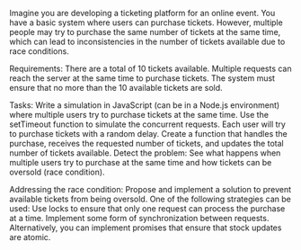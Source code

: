 Imagine you are developing a ticketing platform for an online event. You have a basic system where users can purchase tickets. However, multiple people may try to purchase the same number of tickets at the same time, which can lead to inconsistencies in the number of tickets available due to race conditions.

Requirements:
There are a total of 10 tickets available.
Multiple requests can reach the server at the same time to purchase tickets.
The system must ensure that no more than the 10 available tickets are sold.

Tasks:
Write a simulation in JavaScript (can be in a Node.js environment) where multiple users try to purchase tickets at the same time.
Use the setTimeout function to simulate the concurrent requests. Each user will try to purchase tickets with a random delay.
Create a function that handles the purchase, receives the requested number of tickets, and updates the total number of tickets available.
Detect the problem: See what happens when multiple users try to purchase at the same time and how tickets can be oversold (race condition).

Addressing the race condition:
Propose and implement a solution to prevent available tickets from being oversold. One of the following strategies can be used:
Use locks to ensure that only one request can process the purchase at a time.
Implement some form of synchronization between requests.
Alternatively, you can implement promises that ensure that stock updates are atomic.
